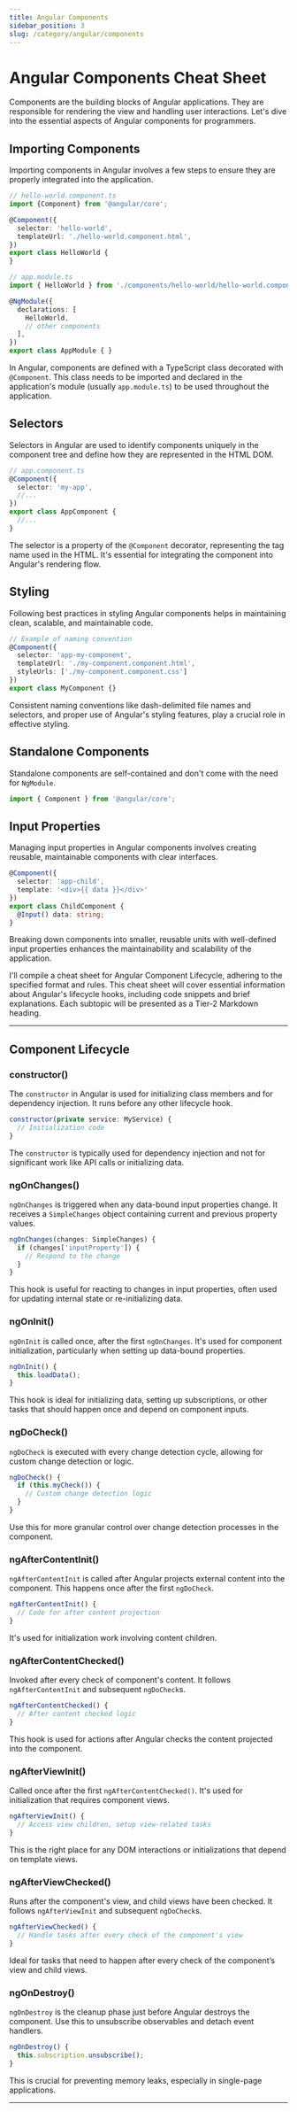 ```yaml
--- 
title: Angular Components 
sidebar_position: 3
slug: /category/angular/components
---
```


# Angular Components Cheat Sheet

Components are the building blocks of Angular applications. They are responsible for rendering the view and handling user interactions. Let's dive into the essential aspects of Angular components for programmers.



## Importing Components

Importing components in Angular involves a few steps to ensure they are properly integrated into the application.

```typescript
// hello-world.component.ts
import {Component} from '@angular/core';

@Component({
  selector: 'hello-world',
  templateUrl: './hello-world.component.html',
})
export class HelloWorld {
}
```

```typescript
// app.module.ts
import { HelloWorld } from './components/hello-world/hello-world.component'

@NgModule({
  declarations: [
    HelloWorld,
    // other components
  ],
})
export class AppModule { }
```

In Angular, components are defined with a TypeScript class decorated with `@Component`. This class needs to be imported and declared in the application's module (usually `app.module.ts`) to be used throughout the application.


## Selectors

Selectors in Angular are used to identify components uniquely in the component tree and define how they are represented in the HTML DOM.

```typescript
// app.component.ts
@Component({
  selector: 'my-app',
  //...
})
export class AppComponent {
  //...
}
```

The selector is a property of the `@Component` decorator, representing the tag name used in the HTML. It's essential for integrating the component into Angular's rendering flow.

## Styling

Following best practices in styling Angular components helps in maintaining clean, scalable, and maintainable code.

```typescript
// Example of naming convention
@Component({
  selector: 'app-my-component',
  templateUrl: './my-component.component.html',
  styleUrls: ['./my-component.component.css']
})
export class MyComponent {}
```

Consistent naming conventions like dash-delimited file names and selectors, and proper use of Angular's styling features, play a crucial role in effective styling.

## Standalone Components

Standalone components are self-contained and don't come with the need for `NgModule`. 

```typescript
import { Component } from '@angular/core';
```

## Input Properties

Managing input properties in Angular components involves creating reusable, maintainable components with clear interfaces.

```typescript
@Component({
  selector: 'app-child',
  template: '<div>{{ data }}</div>'
})
export class ChildComponent {
  @Input() data: string;
}
```

Breaking down components into smaller, reusable units with well-defined input properties enhances the maintainability and scalability of the application.

I'll compile a cheat sheet for Angular Component Lifecycle, adhering to the specified format and rules. This cheat sheet will cover essential information about Angular's lifecycle hooks, including code snippets and brief explanations. Each subtopic will be presented as a Tier-2 Markdown heading.

---

## Component Lifecycle 

### constructor()
The `constructor` in Angular is used for initializing class members and for dependency injection. It runs before any other lifecycle hook.

```javascript
constructor(private service: MyService) {
  // Initialization code
}
```

The `constructor` is typically used for dependency injection and not for significant work like API calls or initializing data.

### ngOnChanges()
`ngOnChanges` is triggered when any data-bound input properties change. It receives a `SimpleChanges` object containing current and previous property values.

```javascript
ngOnChanges(changes: SimpleChanges) {
  if (changes['inputProperty']) {
    // Respond to the change
  }
}
```

This hook is useful for reacting to changes in input properties, often used for updating internal state or re-initializing data.

### ngOnInit()
`ngOnInit` is called once, after the first `ngOnChanges`. It's used for component initialization, particularly when setting up data-bound properties.

```javascript
ngOnInit() {
  this.loadData();
}
```

This hook is ideal for initializing data, setting up subscriptions, or other tasks that should happen once and depend on component inputs.

### ngDoCheck()
`ngDoCheck` is executed with every change detection cycle, allowing for custom change detection or logic.

```javascript
ngDoCheck() {
  if (this.myCheck()) {
    // Custom change detection logic
  }
}
```

Use this for more granular control over change detection processes in the component.

### ngAfterContentInit()
`ngAfterContentInit` is called after Angular projects external content into the component. This happens once after the first `ngDoCheck`.

```javascript
ngAfterContentInit() {
  // Code for after content projection
}
```

It's used for initialization work involving content children.

### ngAfterContentChecked()
Invoked after every check of component's content. It follows `ngAfterContentInit` and subsequent `ngDoCheck`s.

```javascript
ngAfterContentChecked() {
  // After content checked logic
}
```

This hook is used for actions after Angular checks the content projected into the component.

### ngAfterViewInit()
Called once after the first `ngAfterContentChecked()`. It's used for initialization that requires component views.

```javascript
ngAfterViewInit() {
  // Access view children, setup view-related tasks
}
```

This is the right place for any DOM interactions or initializations that depend on template views.

### ngAfterViewChecked()
Runs after the component's view, and child views have been checked. It follows `ngAfterViewInit` and subsequent `ngDoCheck`s.

```javascript
ngAfterViewChecked() {
  // Handle tasks after every check of the component's view
}
```

Ideal for tasks that need to happen after every check of the component’s view and child views.

### ngOnDestroy()
`ngOnDestroy` is the cleanup phase just before Angular destroys the component. Use this to unsubscribe observables and detach event handlers.

```javascript
ngOnDestroy() {
  this.subscription.unsubscribe();
}
```

This is crucial for preventing memory leaks, especially in single-page applications.

---

